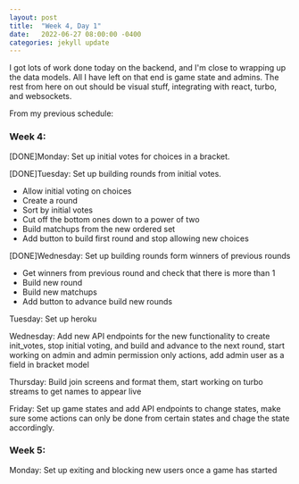 ```yaml
---
layout: post
title:  "Week 4, Day 1"
date:   2022-06-27 08:00:00 -0400
categories: jekyll update
---
```


I got lots of work done today on the backend, and I'm close to wrapping up the data models. All I have left on that end is game state and admins. The rest from here on out should be visual stuff, integrating with react, turbo, and websockets.

From my previous schedule:

### Week 4:
[DONE]Monday: Set up initial votes for choices in a bracket.

[DONE]Tuesday: Set up building rounds from initial votes.

 - Allow initial voting on choices
 - Create a round
 - Sort by initial votes
 - Cut off the bottom ones down to a power of two
 - Build matchups from the new ordered set
 - Add button to build first round and stop allowing new choices

[DONE]Wednesday: Set up building rounds form winners of previous rounds

 - Get winners from previous round and check that there is more than 1
 - Build new round
 - Build new matchups
 - Add button to advance build new rounds

Tuesday: Set up heroku

Wednesday: Add new API endpoints for the new functionality to create init_votes, stop initial voting, and build and advance to the next round, start working on admin and admin permission only actions, add admin user as a field in bracket model

Thursday: Build join screens and format them, start working on turbo streams to get names to appear live

Friday: Set up game states and add API endpoints to change states, make sure some actions can only be done from certain states and chage the state accordingly.

### Week 5:

Monday: Set up exiting and blocking new users once a game has started